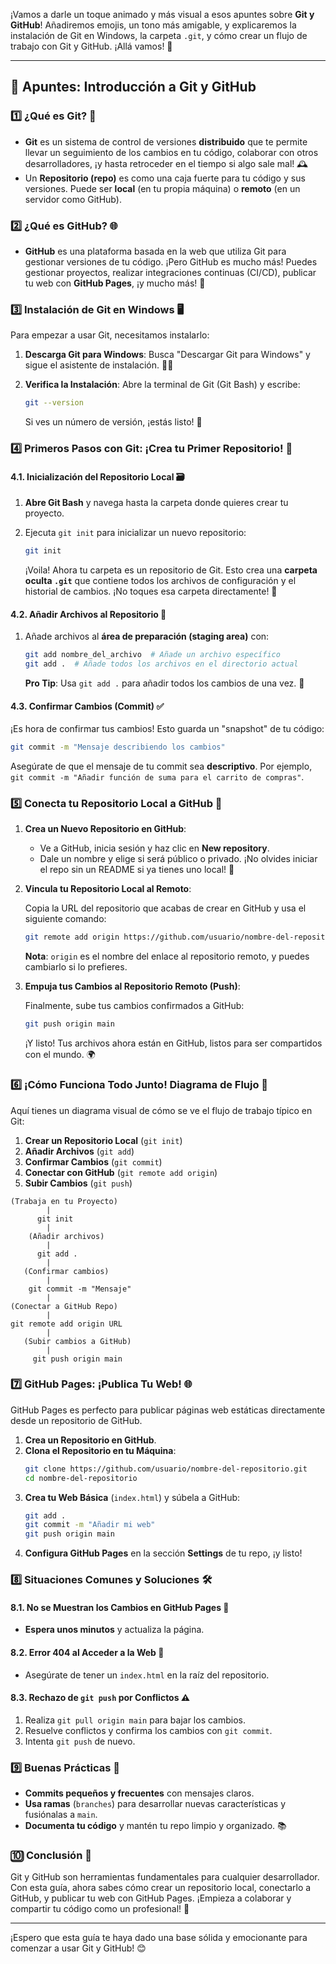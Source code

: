¡Vamos a darle un toque animado y más visual a esos apuntes sobre **Git y GitHub**! Añadiremos emojis, un tono más amigable, y explicaremos la instalación de Git en Windows, la carpeta `.git`, y cómo crear un flujo de trabajo con Git y GitHub. ¡Allá vamos! 🚀

---

## 📝 Apuntes: Introducción a Git y GitHub

### 1️⃣ ¿Qué es Git? 🤔

- **Git** es un sistema de control de versiones **distribuido** que te permite llevar un seguimiento de los cambios en tu código, colaborar con otros desarrolladores, ¡y hasta retroceder en el tiempo si algo sale mal! 🕰️
- Un **Repositorio (repo)** es como una caja fuerte para tu código y sus versiones. Puede ser **local** (en tu propia máquina) o **remoto** (en un servidor como GitHub).

### 2️⃣ ¿Qué es GitHub? 🌐

- **GitHub** es una plataforma basada en la web que utiliza Git para gestionar versiones de tu código. ¡Pero GitHub es mucho más! Puedes gestionar proyectos, realizar integraciones continuas (CI/CD), publicar tu web con **GitHub Pages**, ¡y mucho más! 🎉

### 3️⃣ Instalación de Git en Windows 🖥️

Para empezar a usar Git, necesitamos instalarlo:

1. **Descarga Git para Windows**: Busca "Descargar Git para Windows" y sigue el asistente de instalación. 👨‍💻
2. **Verifica la Instalación**: Abre la terminal de Git (Git Bash) y escribe:

   ```bash
   git --version
   ```

   Si ves un número de versión, ¡estás listo! 🎊

### 4️⃣ Primeros Pasos con Git: ¡Crea tu Primer Repositorio! 📂

#### 4.1. Inicialización del Repositorio Local 🗃️

1. **Abre Git Bash** y navega hasta la carpeta donde quieres crear tu proyecto.
2. Ejecuta `git init` para inicializar un nuevo repositorio:

   ```bash
   git init
   ```

   ¡Voila! Ahora tu carpeta es un repositorio de Git. Esto crea una **carpeta oculta `.git`** que contiene todos los archivos de configuración y el historial de cambios. ¡No toques esa carpeta directamente! 🛑

#### 4.2. Añadir Archivos al Repositorio 📄

1. Añade archivos al **área de preparación (staging area)** con:

   ```bash
   git add nombre_del_archivo  # Añade un archivo específico
   git add .  # Añade todos los archivos en el directorio actual
   ```

   **Pro Tip**: Usa `git add .` para añadir todos los cambios de una vez. 🚀

#### 4.3. Confirmar Cambios (Commit) ✅

¡Es hora de confirmar tus cambios! Esto guarda un "snapshot" de tu código:

```bash
git commit -m "Mensaje describiendo los cambios"
```

Asegúrate de que el mensaje de tu commit sea **descriptivo**. Por ejemplo, `git commit -m "Añadir función de suma para el carrito de compras"`.

### 5️⃣ Conecta tu Repositorio Local a GitHub 🚀

1. **Crea un Nuevo Repositorio en GitHub**:
   - Ve a GitHub, inicia sesión y haz clic en **New repository**.
   - Dale un nombre y elige si será público o privado. ¡No olvides iniciar el repo sin un README si ya tienes uno local! 📝
2. **Vincula tu Repositorio Local al Remoto**:

   Copia la URL del repositorio que acabas de crear en GitHub y usa el siguiente comando:

   ```bash
   git remote add origin https://github.com/usuario/nombre-del-repositorio.git
   ```

   **Nota**: `origin` es el nombre del enlace al repositorio remoto, y puedes cambiarlo si lo prefieres.

3. **Empuja tus Cambios al Repositorio Remoto (Push)**:

   Finalmente, sube tus cambios confirmados a GitHub:

   ```bash
   git push origin main
   ```

   ¡Y listo! Tus archivos ahora están en GitHub, listos para ser compartidos con el mundo. 🌍

### 6️⃣ ¡Cómo Funciona Todo Junto! Diagrama de Flujo 🚦

Aquí tienes un diagrama visual de cómo se ve el flujo de trabajo típico en Git:

1. **Crear un Repositorio Local** (`git init`)
2. **Añadir Archivos** (`git add`)
3. **Confirmar Cambios** (`git commit`)
4. **Conectar con GitHub** (`git remote add origin`)
5. **Subir Cambios** (`git push`)

```plaintext
(Trabaja en tu Proyecto)
        |
      git init
        |
    (Añadir archivos)
        |
      git add .
        |
   (Confirmar cambios)
        |
    git commit -m "Mensaje"
        |
(Conectar a GitHub Repo)
        |
git remote add origin URL
        |
   (Subir cambios a GitHub)
        |
     git push origin main
```

### 7️⃣ GitHub Pages: ¡Publica Tu Web! 🌐

GitHub Pages es perfecto para publicar páginas web estáticas directamente desde un repositorio de GitHub.

1. **Crea un Repositorio en GitHub**.
2. **Clona el Repositorio en tu Máquina**:
   ```bash
   git clone https://github.com/usuario/nombre-del-repositorio.git
   cd nombre-del-repositorio
   ```
3. **Crea tu Web Básica** (`index.html`) y súbela a GitHub:
   ```bash
   git add .
   git commit -m "Añadir mi web"
   git push origin main
   ```
4. **Configura GitHub Pages** en la sección **Settings** de tu repo, ¡y listo!

### 8️⃣ Situaciones Comunes y Soluciones 🛠️

#### 8.1. No se Muestran los Cambios en GitHub Pages 🤔

- **Espera unos minutos** y actualiza la página.

#### 8.2. Error 404 al Acceder a la Web 🚫

- Asegúrate de tener un `index.html` en la raíz del repositorio.

#### 8.3. Rechazo de `git push` por Conflictos ⚠️

1. Realiza `git pull origin main` para bajar los cambios.
2. Resuelve conflictos y confirma los cambios con `git commit`.
3. Intenta `git push` de nuevo.

### 9️⃣ Buenas Prácticas 🚀

- **Commits pequeños y frecuentes** con mensajes claros.
- **Usa ramas** (`branches`) para desarrollar nuevas características y fusiónalas a `main`.
- **Documenta tu código** y mantén tu repo limpio y organizado. 📚

### 🔟 Conclusión 🎉

Git y GitHub son herramientas fundamentales para cualquier desarrollador. Con esta guía, ahora sabes cómo crear un repositorio local, conectarlo a GitHub, y publicar tu web con GitHub Pages. ¡Empieza a colaborar y compartir tu código como un profesional! 💪

---

¡Espero que esta guía te haya dado una base sólida y emocionante para comenzar a usar Git y GitHub! 😊
